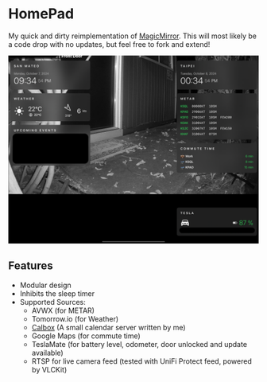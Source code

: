 HomePad
=======

My quick and dirty reimplementation of [MagicMirror](https://magicmirror.builders/). This will most likely be a code drop with no updates, but feel free to fork and extend!

![Screenshot of HomePad running on iPad Simulator](./screenshot.png)

## Features

- Modular design
- Inhibits the sleep timer
- Supported Sources:
  - AVWX (for METAR)
  - Tomorrow.io (for Weather)
  - [Calbox](https://github.com/itszero/calbox) (A small calendar server written by me)
  - Google Maps (for commute time)
  - TeslaMate (for battery level, odometer, door unlocked and update available)
  - RTSP for live camera feed (tested with UniFi Protect feed, powered by VLCKit)
